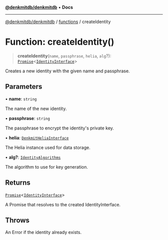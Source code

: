 [**@denkmitdb/denkmitdb**](../../README.md) • **Docs**

***

[@denkmitdb/denkmitdb](../../modules.md) / [functions](../README.md) / createIdentity

# Function: createIdentity()

> **createIdentity**(`name`, `passphrase`, `helia`, `alg`?): [`Promise`](https://developer.mozilla.org/docs/Web/JavaScript/Reference/Global_Objects/Promise)\<[`IdentityInterface`](../../types/interfaces/IdentityInterface.md)\>

Creates a new identity with the given name and passphrase.

## Parameters

• **name**: `string`

The name of the new identity.

• **passphrase**: `string`

The passphrase to encrypt the identity's private key.

• **helia**: [`DenkmitHeliaInterface`](../../types/type-aliases/DenkmitHeliaInterface.md)

The Helia instance used for data storage.

• **alg?**: [`IdentityAlgorithms`](../../types/type-aliases/IdentityAlgorithms.md)

The algorithm to use for key generation.

## Returns

[`Promise`](https://developer.mozilla.org/docs/Web/JavaScript/Reference/Global_Objects/Promise)\<[`IdentityInterface`](../../types/interfaces/IdentityInterface.md)\>

A Promise that resolves to the created IdentityInterface.

## Throws

An Error if the identity already exists.
